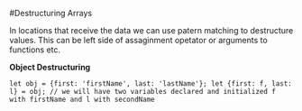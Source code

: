 #Destructuring Arrays

In locations that receive the data we can use patern matching to destructure values.
This can be left side of assaginment opetator or arguments to functions etc.  

**Object Destructuring**

`let obj = {first: 'firstName', last: 'lastName'};
 let {first: f, last: l} = obj;
 // we will have two variables declared and initialized f with firstName and l with secondName` 
